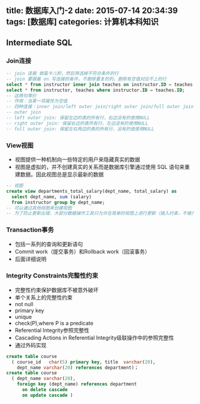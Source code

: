 title: 数据库入门-2
date: 2015-07-14 20:34:39
tags: [数据库]
categories: 计算机本科知识
---

## Intermediate SQL
### Join连接
```sql
-- join 连接 做笛卡儿积，然后筛选掉不符合条件的行
-- join 要跟着 on 写连接的条件，不删除重复的列，删除有空值对应不上的行
select * from instructor inner join teaches on instructor.ID = teaches.ID;
select * from instructor, teaches where instructor.ID = teaches.ID;
-- 这两句等价
-- 作用：当某一项属性为空值
-- 四种连接：inner join/left outer join/right outer join/full outer join
-- outer join
-- left outer join: 保留左边的表的所有行，右边没有的使用NULL
-- right outer join: 保留右边的表所有行，左边没有的使用NULL
-- full outer join: 保留左右两边的表的所有行，没有的值使用NULL
```
<!-- more -->
### View视图
* 视图提供一种机制向一些特定的用户来隐藏真实的数据
* 视图是虚拟的，并不创建真实的关系而是数据库引擎通过使用 SQL 语句来重建数据。因此视图总是显示最新的数据
```sql
-- 视图
create view departments_total_salary(dept_name, total_salary) as
  select dept_name, sum (salary)
  from instructor group by dept_name;
-- 可以通过其他视图来创建视图
-- 为了防止更新出错，大部分数据操作工具只允许在简单的视图上进行更新（插入约束，不被允许查看的值不允许为空，此时插入数据会失败）
```

### Transaction事务
* 包括一系列的查询和更新语句
* Commit work（提交事务）和Rollback work（回滚事务）
* 后面详细说明

### Integrity Constraints完整性约束
* 完整性约束保护数据库不被意外破坏
* 单个关系上的完整性约束
 * not null
 * primary key
 * unique
 * check(P),where P is a predicate
* Referential Integrity参照完整性
* Cascading Actions in Referential Integrity级联操作中的参照完整性
 * 通过外码实现
```sql
create table course
  ( course_id   char(5) primary key, title  varchar(20),
    dept_name varchar(20) references department)；
create table course
  ( dept_name varchar(20),
    foreign key (dept_name) references department
      on delete cascade
      on update cascade )
```
